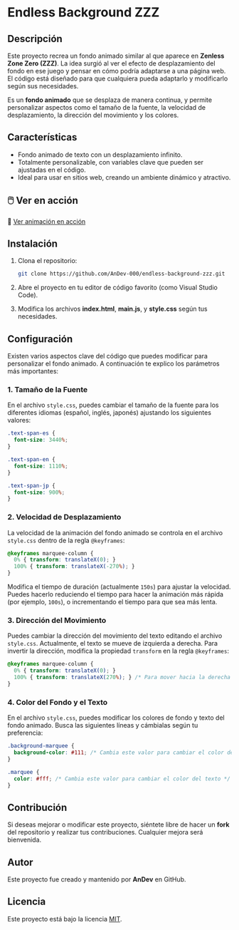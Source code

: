 
# Endless Background ZZZ

## Descripción

Este proyecto recrea un fondo animado similar al que aparece en **Zenless Zone Zero (ZZZ)**. La idea surgió al ver el efecto de desplazamiento del fondo en ese juego y pensar en cómo podría adaptarse a una página web. El código está diseñado para que cualquiera pueda adaptarlo y modificarlo según sus necesidades.

Es un **fondo animado** que se desplaza de manera continua, y permite personalizar aspectos como el tamaño de la fuente, la velocidad de desplazamiento, la dirección del movimiento y los colores.

## Características

- Fondo animado de texto con un desplazamiento infinito.
- Totalmente personalizable, con variables clave que pueden ser ajustadas en el código.
- Ideal para usar en sitios web, creando un ambiente dinámico y atractivo.

## 🖱️ Ver en acción

🔗 [Ver animación en acción](https://andev-000.github.io/endless-background-zzz/)

## Instalación

1. Clona el repositorio:
    ```bash
    git clone https://github.com/AnDev-000/endless-background-zzz.git
    ```

2. Abre el proyecto en tu editor de código favorito (como Visual Studio Code).

3. Modifica los archivos **index.html**, **main.js**, y **style.css** según tus necesidades.

## Configuración

Existen varios aspectos clave del código que puedes modificar para personalizar el fondo animado. A continuación te explico los parámetros más importantes:

### 1. Tamaño de la Fuente

En el archivo `style.css`, puedes cambiar el tamaño de la fuente para los diferentes idiomas (español, inglés, japonés) ajustando los siguientes valores:

```css
.text-span-es {
  font-size: 3440%;
}

.text-span-en {
  font-size: 1110%;
}

.text-span-jp {
  font-size: 900%;
}
```

### 2. Velocidad de Desplazamiento

La velocidad de la animación del fondo animado se controla en el archivo `style.css` dentro de la regla `@keyframes`:

```css
@keyframes marquee-column {
  0% { transform: translateX(0); }
  100% { transform: translateX(-270%); }
}
```

Modifica el tiempo de duración (actualmente `150s`) para ajustar la velocidad. Puedes hacerlo reduciendo el tiempo para hacer la animación más rápida (por ejemplo, `100s`), o incrementando el tiempo para que sea más lenta.

### 3. Dirección del Movimiento

Puedes cambiar la dirección del movimiento del texto editando el archivo `style.css`. Actualmente, el texto se mueve de izquierda a derecha. Para invertir la dirección, modifica la propiedad `transform` en la regla `@keyframes`:

```css
@keyframes marquee-column {
  0% { transform: translateX(0); }
  100% { transform: translateX(270%); } /* Para mover hacia la derecha */
}
```

### 4. Color del Fondo y el Texto

En el archivo `style.css`, puedes modificar los colores de fondo y texto del fondo animado. Busca las siguientes líneas y cámbialas según tu preferencia:

```css
.background-marquee {
  background-color: #111; /* Cambia este valor para cambiar el color de fondo */
}

.marquee {
  color: #fff; /* Cambia este valor para cambiar el color del texto */
}
```

## Contribución

Si deseas mejorar o modificar este proyecto, siéntete libre de hacer un **fork** del repositorio y realizar tus contribuciones. Cualquier mejora será bienvenida.

## Autor

Este proyecto fue creado y mantenido por **AnDev** en GitHub.

## Licencia

Este proyecto está bajo la licencia [MIT](https://opensource.org/licenses/MIT).

